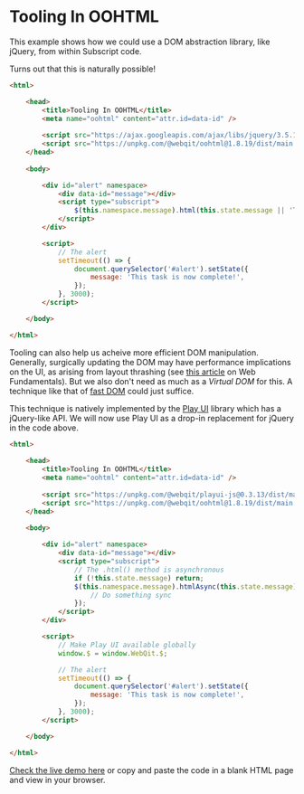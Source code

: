 # Tooling In OOHTML

This example shows how we could use a DOM abstraction library, like jQuery, from within Subscript code.

Turns out that this is naturally possible!

```html
<html>

    <head>
        <title>Tooling In OOHTML</title>
        <meta name="oohtml" content="attr.id=data-id" />
        
        <script src="https://ajax.googleapis.com/ajax/libs/jquery/3.5.1/jquery.min.js"></script>
        <script src="https://unpkg.com/@webqit/oohtml@1.8.19/dist/main.js"></script>
    </head>
        
    <body>

        <div id="alert" namespace>
            <div data-id="message"></div>
            <script type="subscript">
                $(this.namespace.message).html(this.state.message || 'Task pending...');
            </script>
        </div>

        <script>
            // The alert
            setTimeout(() => {
                document.querySelector('#alert').setState({
                    message: 'This task is now complete!',
                });
            }, 3000);
        </script>

    </body>

</html>
```

Tooling can also help us acheive more efficient DOM manipulation. Generally, surgically updating the DOM may have performance implications on the UI, as arising from layout thrashing (see [this article](https://developers.google.com/web/fundamentals/performance/rendering/avoid-large-complex-layouts-and-layout-thrashing) on Web Fundamentals). But we also don't need as much as a *Virtual DOM* for this. A technique like that of [fast DOM](https://github.com/wilsonpage/fastdom) could just suffice.

This technique is natively implemented by the [Play UI](/tooling/play-ui) library which has a jQuery-like API. We will now use Play UI as a drop-in replacement for jQuery in the code above.
 
```html
<html>
    
    <head>
        <title>Tooling In OOHTML</title>
        <meta name="oohtml" content="attr.id=data-id" />
        
        <script src="https://unpkg.com/@webqit/playui-js@0.3.13/dist/main.js"></script>
        <script src="https://unpkg.com/@webqit/oohtml@1.8.19/dist/main.js"></script>
    </head>
            
    <body>

        <div id="alert" namespace>
            <div data-id="message"></div>
            <script type="subscript">
                // The .html() method is asynchronous
                if (!this.state.message) return;
                $(this.namespace.message).htmlAsync(this.state.message).then(() => {
                    // Do something sync
                });
            </script>
        </div>

        <script>
            // Make Play UI available globally
            window.$ = window.WebQit.$;

            // The alert
            setTimeout(() => {
                document.querySelector('#alert').setState({
                    message: 'This task is now complete!',
                });
            }, 3000);
        </script>

    </body>

</html>
```

<a href="/html/tooling/oohtml/docs/learn/examples/tooling.html" target="_blank">Check the live demo here</a> or copy and paste the code in a blank HTML page and view in your browser.
